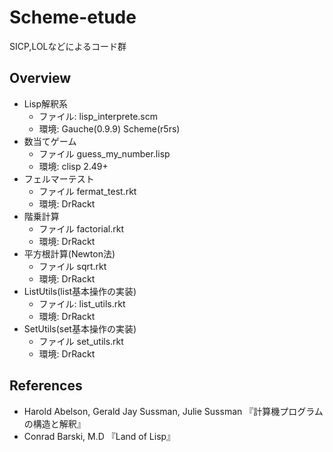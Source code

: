 # Scheme-etude
SICP,LOLなどによるコード群

## Overview
* Lisp解釈系
  * ファイル: lisp_interprete.scm
  * 環境: Gauche(0.9.9) Scheme(r5rs)
* 数当てゲーム
  * ファイル guess_my_number.lisp
  * 環境: clisp 2.49+
* フェルマーテスト
  * ファイル fermat_test.rkt
  * 環境: DrRackt
* 階乗計算
  * ファイル factorial.rkt
  * 環境: DrRackt
* 平方根計算(Newton法)
  * ファイル sqrt.rkt
  * 環境: DrRackt
* ListUtils(list基本操作の実装)
  * ファイル: list_utils.rkt
  * 環境: DrRackt
* SetUtils(set基本操作の実装)
  * ファイル set_utils.rkt
  * 環境: DrRackt


## References
* Harold Abelson, Gerald Jay Sussman, Julie Sussman 『計算機プログラムの構造と解釈』
* Conrad Barski, M.D 『Land of Lisp』
